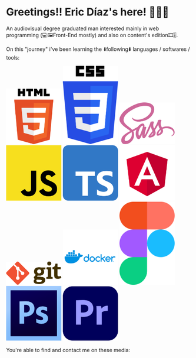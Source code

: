 # Greetings!! Eric Díaz's here! 🙋🏼‍♂️

An audiovisual degree graduated man interested mainly in web programming (💻🖼️Front-End mostly) and also on content's edition🎞️🎚️.

On this "journey" i've been learning the ⬇️following⬇️ languages / softwares / tools:

<img src="readme_images/HTML5_logo.svg" width="150px" height="auto" title="HTML5 logo"/> <img src="readme_images/CSS3_logo.svg" width="150px" height="auto" title="CSS3 logo"/> <img src="readme_images/Sass_Logo.svg" width="150px" height="auto" title="SCSS logo"/> <img src="readme_images/JavaScript_logo.svg" width="150px" height="auto" title="JS logo"/> <img src="readme_images/Typescript_logo.svg" width="150px" height="auto" title="TS logo"/> <img src="readme_images/Angular_logo.svg" width="150px" height="auto" title="Angular logo"/>
<img src="readme_images/Git-logo.svg" width="150px" height="auto" title="Git logo"/>
<img src="readme_images/docker-vector-logo.svg" width="150px" height="auto" title="Docker logo"/>
<img src="readme_images/Figma-logo.svg" width="150px" height="auto" title="Figma logo"/>
<img src="readme_images/Adobe_Photoshop_CS6_icon.svg" width="150px" height="auto" title="Adobe Photoshop CS6 logo"/>
<img src="readme_images/Adobe_Premiere_Pro_icon.svg" width="150px" height="auto" title="Adobe Premiere Pro logo"/>

You're able to find and contact me on these media:



<!--
**EricDiCiv5/EricDiCiv5** is a ✨ _special_ ✨ repository because its `README.md` (this file) appears on your GitHub profile.

Here are some ideas to get you started:

- 🔭 I’m currently working on ...
- 🌱 I’m currently learning ...
- 👯 I’m looking to collaborate on ...
- 🤔 I’m looking for help with ...
- 💬 Ask me about ...
- 📫 How to reach me: ...
- 😄 Pronouns: ...
- ⚡ Fun fact: ...
-->

